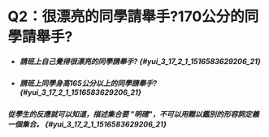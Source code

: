 # Q2：很漂亮的同學請舉手?170公分的同學請舉手?

* ##### 請班上自己覺得很漂亮的同學請舉手? {#yui_3_17_2_1_1516583629206_21}
* ##### 請班上同學身高165公分以上的同學請舉手? {#yui_3_17_2_1_1516583629206_21}

##### 從學生的反應就可以知道，描述集合要 "明確"，不可以用難以鑑別的形容詞定義一個集合。 {#yui_3_17_2_1_1516583629206_21}



